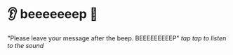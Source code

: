 # 👂 beeeeeeep 🤳
"Please leave your message after the beep. BEEEEEEEEEP" *tap tap to listen to the sound*
